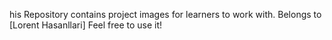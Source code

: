 his Repository contains project images for learners to work with.
Belongs to [Lorent Hasanllari]
Feel free to use it!
